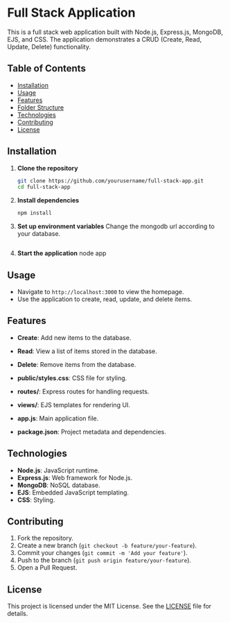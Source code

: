 # Full Stack Application

This is a full stack web application built with Node.js, Express.js, MongoDB, EJS, and CSS. The application demonstrates a CRUD (Create, Read, Update, Delete) functionality.

## Table of Contents

- [Installation](#installation)
- [Usage](#usage)
- [Features](#features)
- [Folder Structure](#folder-structure)
- [Technologies](#technologies)
- [Contributing](#contributing)
- [License](#license)

## Installation

1. **Clone the repository**
    ```bash
    git clone https://github.com/yourusername/full-stack-app.git
    cd full-stack-app
    ```

2. **Install dependencies**
    ```bash
    npm install
    ```

3. **Set up environment variables**
    Change the mongodb url according to your database.
    ```

4. **Start the application**
    node app

## Usage

- Navigate to `http://localhost:3000` to view the homepage.
- Use the application to create, read, update, and delete items.

## Features

- **Create**: Add new items to the database.
- **Read**: View a list of items stored in the database.
- **Delete**: Remove items from the database.

- **public/styles.css**: CSS file for styling.
- **routes/**: Express routes for handling requests.
- **views/**: EJS templates for rendering UI.
- **app.js**: Main application file.
- **package.json**: Project metadata and dependencies.

## Technologies

- **Node.js**: JavaScript runtime.
- **Express.js**: Web framework for Node.js.
- **MongoDB**: NoSQL database.
- **EJS**: Embedded JavaScript templating.
- **CSS**: Styling.

## Contributing

1. Fork the repository.
2. Create a new branch (`git checkout -b feature/your-feature`).
3. Commit your changes (`git commit -m 'Add your feature'`).
4. Push to the branch (`git push origin feature/your-feature`).
5. Open a Pull Request.

## License

This project is licensed under the MIT License. See the [LICENSE](LICENSE) file for details.
